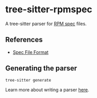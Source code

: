 tree-sitter-rpmspec
===================

A tree-sitter parser for [RPM spec](https://rpm.org) files.

## References

* [Spec File Format](https://rpm-software-management.github.io/rpm/manual/spec.html)

## Generating the parser

```sh
tree-sitter generate
```

Learn more about writing a parser [here](https://tree-sitter.github.io/tree-sitter/creating-parsers).
